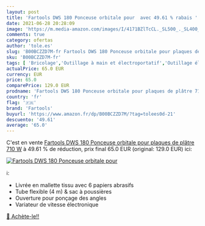 ```yaml
---
layout: post
title: 'Fartools DWS 180 Ponceuse orbitale pour  avec 49.61 % rabais '
date: 2021-06-28 20:28:09
image: 'https://m.media-amazon.com/images/I/4171BZlTcCL._SL500_._SL400_.jpg'
comments: true
category: ofertas
author: 'tole.es'
slug: 'B00BCZZD7M-fr Fartools DWS 180 Ponceuse orbitale pour plaques de plâtre...'
sku: 'B00BCZZD7M-fr'
tags: [ 'Bricolage','Outillage à main et électroportatif','Outillage électroportatif','Ponceuses vibrantes','Ponceuses électriques','fartools', ]
actualPrice: 65.0 EUR
currency: EUR
price: 65.0
comparePrice: 129.0 EUR
prodname: 'Fartools DWS 180 Ponceuse orbitale pour plaques de plâtre 710 W'
country: 'fr'
flag: '🇫🇷'
brand: 'Fartools'
buyurl: 'https://www.amazon.fr/dp/B00BCZZD7M/?tag=tolees0d-21'
descuento: '49.61'
average: '65.0'
---
```


C'est en vente [Fartools DWS 180 Ponceuse orbitale pour plaques de plâtre 710 W](https://www.amazon.fr/dp/B00BCZZD7M/?tag=tolees0d-21)  à  49.61 % de réduction, prix final  65.0 EUR (original: 129.0 EUR) ici:

[![Fartools DWS 180 Ponceuse orbitale pour ](https://m.media-amazon.com/images/I/4171BZlTcCL._SL500_._SL400_.jpg)](https://www.amazon.fr/dp/B00BCZZD7M/?tag=tolees0d-21)

ℹ️:

- Livrée en mallette tissu avec 6 papiers abrasifs
- Tube flexible (4 m) & sac à poussières
- Ouverture pour ponçage des angles
- Variateur de vitesse électronique

[🛒 Achète-le!!](https://www.amazon.fr/dp/B00BCZZD7M/?tag=tolees0d-21)
